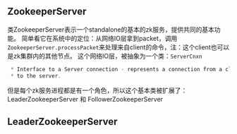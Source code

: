 



## ZookeeperServer
类ZookeeperServer表示一个standalone的基本的zk服务，提供共同的基本功能。
简单看它在系统中的定位：从网络IO层拿到packet，调用 `ZookeeperServer.processPacket`来处理来自client的命令，注：这个client也可以是zk集群内的其他节点。
这个网络IO层，被抽象为一个类：`ServerCnxn`
``` java
 * Interface to a Server connection - represents a connection from a client
 * to the server.
```

但是每个zk服务进程都是有一个角色，所以这个基本类被扩展了：LeaderZookeeperServer 和 FollowerZookeeperServer


## LeaderZookeeperServer
